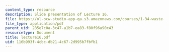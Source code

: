 ```yaml
---
content_type: resource
description: Slide presentation of Lecture 16.
file: https://ol-ocw-studio-app-qa.s3.amazonaws.com/courses/1-34-waste-containment-and-remediation-technology-spring-2004/116b993f4cbcdb214c672d995b7fbfb1_lecture16.pdf
file_type: application/pdf
parent_uid: 285e7c0a-3c47-a1b7-ea83-f80f96a90c43
resourcetype: Document
title: lecture16.pdf
uid: 116b993f-4cbc-db21-4c67-2d995b7fbfb1
---
```

